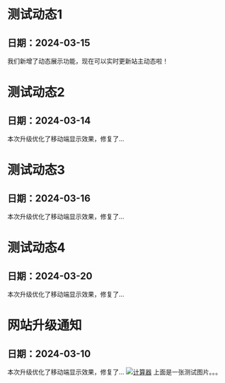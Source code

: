 # 测试动态1
## 日期：2024-03-15
我们新增了动态展示功能，现在可以实时更新站主动态啦！

# 测试动态2
## 日期：2024-03-14
本次升级优化了移动端显示效果，修复了...

# 测试动态3
## 日期：2024-03-16
本次升级优化了移动端显示效果，修复了...

# 测试动态4
## 日期：2024-03-20
本次升级优化了移动端显示效果，修复了...

# 网站升级通知
## 日期：2024-03-10
本次升级优化了移动端显示效果，修复了...
   [![计算器](https://cdn.jsdelivr.net/gh/lsqkk/image@main/20250423223438315.png)](https://lsqkk.github.io/tool/ref.html)
   上面是一张测试图片。。。
